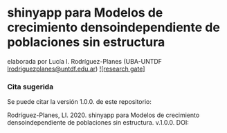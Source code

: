 # shinyapp para Modelos de crecimiento densoindependiente de poblaciones sin estructura 
elaborada por Lucía I. Rodríguez-Planes (UBA-UNTDF lrodriguezplanes@untdf.edu.ar)
[![research gate]](https://www.researchgate.net/profile/Lucia_Rodriguez-Planes)

### Cita sugerida
Se puede citar la versión 1.0.0. de este repositorio: 

Rodríguez-Planes, LI. 2020. shinyapp para Modelos de crecimiento densoindependiente de poblaciones sin estructura. v.1.0.0. DOI:   


